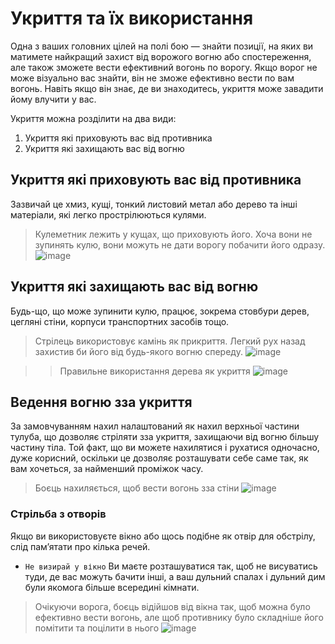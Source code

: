 # Укриття та їх використання
Одна з ваших головних цілей на полі бою — знайти позиції, на яких ви матимете найкращий захист від ворожого вогню або спостереження, але також зможете вести ефективний вогонь по ворогу. Якщо ворог не може візуально вас знайти, він не зможе ефективно вести по вам вогонь. Навіть якщо він знає, де ви знаходитесь, укриття може завадити йому влучити у вас.

Укриття можна розділити на два види:
1. Укриття які приховують вас від противника
2. Укриття які захищають вас від вогню

## Укриття які приховують вас від противника
Зазвичай це хмиз, кущі, тонкий листовий метал або дерево та інші матеріали, які легко прострілюються кулями.
> Кулеметник лежить у кущах, що приховують його. Хоча вони не зупинять кулю, вони можуть не дати ворогу побачити його одразу.
> ![image](https://github.com/vsrJaguar/Materials/assets/68085487/a9d8766b-e5f2-43d7-a32d-0ebf709936b2)

## Укриття які захищають вас від вогню
Будь-що, що може зупинити кулю, працює, зокрема стовбури дерев, цегляні стіни, корпуси транспортних засобів тощо.
> Стрілець використовує камінь як прикриття. Легкий рух назад захистив би його від будь-якого вогню спереду.
> ![image](https://github.com/vsrJaguar/Materials/assets/68085487/ef35d119-bc3c-42da-bb71-1aaf964dc120)

> > Правильне використання дерева як укриття
> ![image](https://github.com/vsrJaguar/Materials/assets/68085487/ef909d02-79cf-47d7-8117-30cdf0563ded)

## Ведення вогню зза укриття
За замовчуванням нахил налаштований як нахил верхньої частини тулуба, що дозволяє стріляти зза укриття, захищаючи від вогню більшу частину тіла. Той факт, що ви можете нахилятися і рухатися одночасно, дуже корисний, оскільки це дозволяє розташувати себе саме так, як вам хочеться, за найменший проміжок часу.
> Боєць нахиляється, щоб вести вогонь зза стіни
> ![image](https://github.com/vsrJaguar/Materials/assets/68085487/057e9e3a-4757-4b6c-97ce-0a61128275c4)

### Стрільба з отворів
Якщо ви використовуєте вікно або щось подібне як отвір для обстрілу, слід пам’ятати про кілька речей.
- `Не визирай у вікно` Ви маєте розташуватися так, щоб не висуватись туди, де вас можуть бачити інші, а ваш дульний спалах і дульний дим були якомога більше всередині кімнати.
> Очікуючи ворога, боєць відійшов від вікна так, щоб можна було ефективно вести вогонь, але щоб противнику було складніше його помітити та поцілити в нього
> ![image](https://github.com/vsrJaguar/Materials/assets/68085487/dd4a68bd-019d-4794-8ae3-a15fec9177f1)
